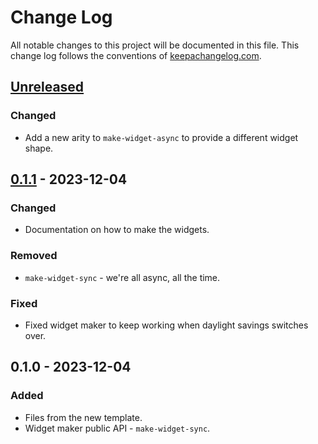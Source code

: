 # Change Log
All notable changes to this project will be documented in this file. This change log follows the conventions of [keepachangelog.com](http://keepachangelog.com/).

## [Unreleased]
### Changed
- Add a new arity to `make-widget-async` to provide a different widget shape.

## [0.1.1] - 2023-12-04
### Changed
- Documentation on how to make the widgets.

### Removed
- `make-widget-sync` - we're all async, all the time.

### Fixed
- Fixed widget maker to keep working when daylight savings switches over.

## 0.1.0 - 2023-12-04
### Added
- Files from the new template.
- Widget maker public API - `make-widget-sync`.

[Unreleased]: https://github.com/fredrikmeyer/aoc2023/compare/0.1.1...HEAD
[0.1.1]: https://github.com/fredrikmeyer/aoc2023/compare/0.1.0...0.1.1
